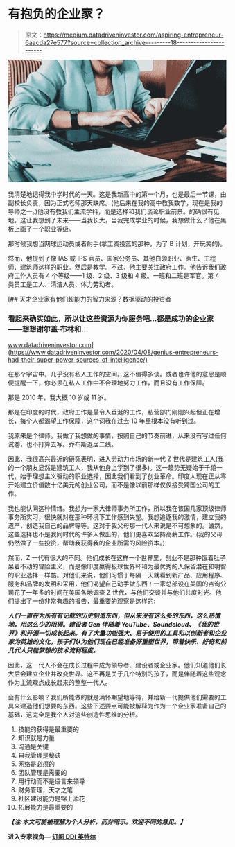 # 有抱负的企业家？

> 原文：<https://medium.datadriveninvestor.com/aspiring-entrepreneur-6aacda27e577?source=collection_archive---------18----------------------->

![](img/d23273dbc2766e9c677065466d94e7fb.png)

我清楚地记得我中学时代的一天。这是我新高中的第一个月，也是最后一节课，由副校长负责，因为正式老师那天缺席。(他后来在我的高中教我数学，现在是我的导师之一。)他没有教我们主流学科，而是选择和我们谈论职业前景。的确很有见地。这让我想到了未来——当我长大，当我完成学业的时候，我想做什么？他在黑板上画了一个职业等级。

那时候我想当网球运动员或者射手(拿工资投篮的那种，为了 B 计划，开玩笑的)。

然而，他提到了像 IAS 或 IPS 官员、国家公务员、其他白领职业、医生、工程师、建筑师这样的职业。然后是教学。不过，他主要关注政府工作。他告诉我们政府工作人员有 4 个等级——1 级、2 级、3 级和 4 级。一班和二班是军官。第 4 类员工是工人、清洁人员、体力劳动者。

[](https://www.datadriveninvestor.com/2020/04/08/genius-entrepreneurs-had-their-super-power-sources-of-intelligence/) [## 天才企业家有他们超能力的智力来源？数据驱动的投资者

### 看起来确实如此，所以让这些资源为你服务吧...都是成功的企业家——想想谢尔盖·布林和…

www.datadriveninvestor.com](https://www.datadriveninvestor.com/2020/04/08/genius-entrepreneurs-had-their-super-power-sources-of-intelligence/) 

在那个宇宙中，几乎没有私人工作的空间。这不值得多谈。或者也许他的意思是顺便提醒一下，你必须在私人工作中不合理地努力工作，而且没有工作保障。

那是 2010 年，我大概 10 岁或 11 岁。

那是在印度的时代，政府工作是最令人垂涎的工作，私营部门刚刚兴起但正在增长，每个人都渴望工作保障，这个词我在过去 10 年里根本没有听到过。

我原来是个律师。我做了我想做的事情，按照自己的节奏前进，从来没有写过任何试卷，也不打算去写。乔布斯退居二线。

因此，我很高兴最近的研究表明，进入劳动力市场的新一代 Z 世代是建筑工人(我的一个朋友显然是建筑工人，我从他身上学到了很多)。这一趋势无疑始于千禧一代，始于理想主义驱动的职业选择，因此我们看到了创业革命。印度人现在正从零开始建立价值数十亿美元的创业公司，而不是像以前那样仅仅接受跨国公司的工作。

我也能认同这种情绪。我想为一家大律师事务所工作，所以我在该国几家顶级律师事务所实习，很快就对在那种环境下工作感到失望。我想追逐我的激情，建立我的遗产，创造我自己的品牌等等。这对于我父母那一代人来说是不可想象的。诚然，这些选择也不是我同时代的许多人做出的，他们更喜欢坚持高薪工作。(我的父母仍然做了一些投资，帮助我获得我的企业所需的风险资本。)

然而，Z 一代有很大的不同。他们成长在这样一个世界里，创业不是那种饿着肚子呆着不动的冒险主义，而是像印度赢得板球世界杯和为最优秀的人保留潜在和明智的职业选择一样酷。对他们来说，他们习惯于每隔一天就看到新产品、应用程序、服务和品牌的发明和采用，他们渴望自己动手做东西！一家总部设在美国的咨询公司花了一年多的时间在美国各地调查 Z 世代，与他们交谈并与他们共度时光。他们提出了一份非常有趣的报告，最重要的观察是这样的:

***人们一直在为所有有记载的历史制造东西，但从来没有这么多的东西，这么热情地，用这么少的阻碍。建设者 Gen 伴随着 YouTube、Soundcloud、《我的世界》和开源一切成长起来。有了大量功能强大、易于使用的工具和以创新者和企业家为英雄的文化，孩子们认为他们现在已经准备好重塑世界，带着快乐、好奇和前几代人只能梦想的技术流利程度。***

因此，这一代人不会在成长过程中成为领导者、建设者或企业家。他们知道他们长大后会建立企业并改变世界。这不再是关于几个特别的孩子，而是伴随着这些观念作为主流观点成长起来的整整一代人。

会有什么影响？我们所能做的就是满怀期望地等待，并给新一代提供他们需要的工具来建造他们想要的东西。这些下述要点可能被解释为作为一个企业家准备自己的基础，这完全是我个人对这些创造性思维的分析。

1.  技能的获得是最重要的
2.  知识就是力量
3.  沟通是关键
4.  自我管理是秘诀
5.  网络是必须的
6.  团队管理是需要的
7.  用行动而不是语言来领导
8.  财务管理，天才之笔
9.  社区建设能力是锦上添花
10.  拓展能力是最重要的

***【注:本文可能被理解为个人分析，而非暗示。欢迎不同的意见。】***

**进入专家视角—** [**订阅 DDI 英特尔**](https://datadriveninvestor.com/ddi-intel)
